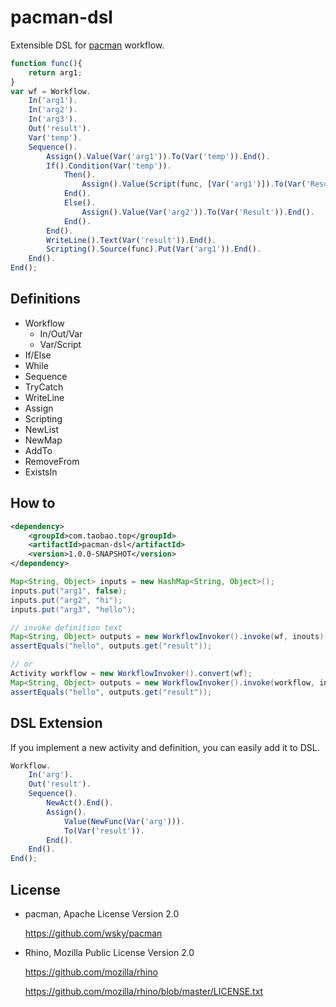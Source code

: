 pacman-dsl
==========

Extensible DSL for [pacman](https://github.com/wsky/pacman) workflow.

```js
function func(){
    return arg1;
}
var wf = Workflow.
    In('arg1').
    In('arg2').
    In('arg3').
    Out('result').
    Var('temp').
    Sequence().
        Assign().Value(Var('arg1')).To(Var('temp')).End().
        If().Condition(Var('temp')).
            Then().
                Assign().Value(Script(func, [Var('arg1')]).To(Var('Result')).End().
            End().
            Else().
                Assign().Value(Var('arg2')).To(Var('Result')).End().
            End().
        End().
        WriteLine().Text(Var('result')).End().
        Scripting().Source(func).Put(Var('arg1')).End().
    End().
End();
```

## Definitions

- Workflow
    - In/Out/Var
    - Var/Script
- If/Else
- While
- Sequence
- TryCatch
- WriteLine
- Assign
- Scripting
- NewList
- NewMap
- AddTo
- RemoveFrom
- ExistsIn

## How to

```xml
<dependency>
    <groupId>com.taobao.top</groupId>
    <artifactId>pacman-dsl</artifactId>
    <version>1.0.0-SNAPSHOT</version>
</dependency>
```

```java
Map<String, Object> inputs = new HashMap<String, Object>();
inputs.put("arg1", false);
inputs.put("arg2", "hi");
inputs.put("arg3", "hello");

// invoke definition text
Map<String, Object> outputs = new WorkflowInvoker().invoke(wf, inouts);
assertEquals("hello", outputs.get("result"));

// or
Activity workflow = new WorkflowInvoker().convert(wf);
Map<String, Object> outputs = new WorkflowInvoker().invoke(workflow, inputs);
assertEquals("hello", outputs.get("result"));
```

## DSL Extension

If you implement a new activity and definition, you can easily add it to DSL.

```js
Workflow.
	In('arg').
	Out('result').
	Sequence().
		NewAct().End().
		Assign().
			Value(NewFunc(Var('arg'))).
			To(Var('result')).
		End().
	End().
End();
```

## License

- pacman, Apache License Version 2.0

	https://github.com/wsky/pacman

- Rhino, Mozilla Public License Version 2.0

	https://github.com/mozilla/rhino
	
	https://github.com/mozilla/rhino/blob/master/LICENSE.txt